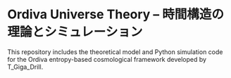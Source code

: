 # Ordiva Universe Theory – 時間構造の理論とシミュレーション

This repository includes the theoretical model and Python simulation code for the Ordiva entropy-based cosmological framework developed by T_Giga_Drill.
